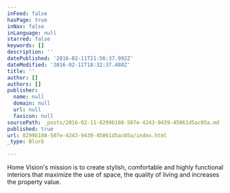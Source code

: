 ```yaml
---
inFeed: false
hasPage: true
inNav: false
inLanguage: null
starred: false
keywords: []
description: ''
datePublished: '2016-02-11T21:56:37.992Z'
dateModified: '2016-02-11T18:32:37.488Z'
title: ''
author: []
authors: []
publisher:
  name: null
  domain: null
  url: null
  favicon: null
sourcePath: _posts/2016-02-11-8299b108-507e-4243-9439-45061d5ac05a.md
published: true
url: 8299b108-507e-4243-9439-45061d5ac05a/index.html
_type: Blurb

---
```

Home Vision's mission is to create stylish, comfortable and highly functional interiors that maximize the use of space, the quality of living and increases the property value.